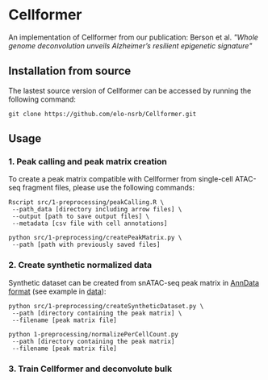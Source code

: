 # Cellformer
An implementation of Cellformer from our publication: Berson et al. *"Whole genome deconvolution unveils Alzheimer’s resilient epigenetic signature"*

## Installation from source
The lastest source version of Cellformer can be accessed by running the following command:

```
git clone https://github.com/elo-nsrb/Cellformer.git
```


## Usage
### 1. Peak calling and peak matrix creation

To create a peak matrix compatible with Cellformer from single-cell ATAC-seq fragment files, please use the following commands:

```
Rscript src/1-preprocessing/peakCalling.R \
 --path_data [directory including arrow files] \
 --output [path to save output files] \
 --metadata [csv file with cell annotations]

python src/1-preprocessing/createPeakMatrix.py \
 --path [path with previously saved files]
 ```

### 2. Create synthetic normalized data
Synthetic dataset can be created from snATAC-seq peak matrix in [AnnData format](https://anndata.readthedocs.io/en/latest/) (see example in [data](https://github.com/elo-nsrb/Cellformer/tree/main/data)):

```
python src/1-preprocessing/createSyntheticDataset.py \
 --path [directory containing the peak matrix] \
 --filename [peak matrix file]

python 1-preprocessing/normalizePerCellCount.py 
 --path [directory containing the peak matrix] 
 --filename [peak matrix file]
 ```

### 3. Train Cellformer and deconvolute bulk
